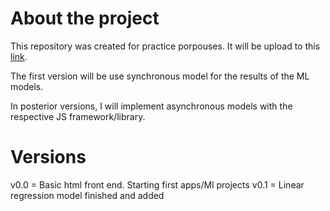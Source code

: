 # About the project
This repository was created for practice porpouses. It will be upload to this [link](https://giampa95.pythonanywhere.com).

The first version will be use synchronous model for the results of the ML models.

In posterior versions, I will implement asynchronous models with the respective JS framework/library.

# Versions

v0.0 = Basic html front end. Starting first apps/Ml projects
v0.1 = Linear regression model finished and added